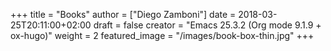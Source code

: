 +++
title = "Books"
author = ["Diego Zamboni"]
date = 2018-03-25T20:11:00+02:00
draft = false
creator = "Emacs 25.3.2 (Org mode 9.1.9 + ox-hugo)"
weight = 2
featured_image = "/images/book-box-thin.jpg"
+++
